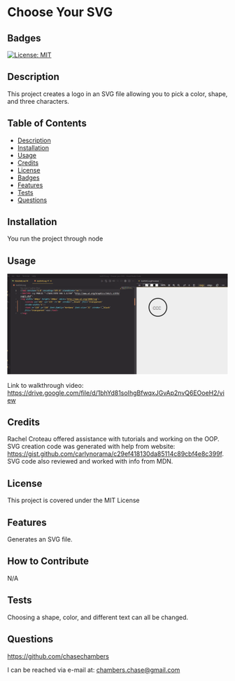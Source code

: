# Choose Your SVG
 
 ## Badges

[![License: MIT](https://img.shields.io/badge/License-MIT-yellow.svg)](https://opensource.org/licenses/MIT)

## Description
This project creates a logo in an SVG file allowing you to pick a color, shape, and three characters.

## Table of Contents
- [Description](#description)
- [Installation](#installation)
- [Usage](#usage)
- [Credits](#credits)
- [License](#license)
- [Badges](#badges)
- [Features](#features)
- [Tests](#tests)
- [Questions](#questions)

## Installation
You run the project through node


## Usage

![Example Logo](./assets/svg%20logo%20example.png)

Link to walkthrough video:
https://drive.google.com/file/d/1bhYd81soIhgBfwqxJGvAp2nvQ6EOoeH2/view


## Credits
Rachel Croteau offered assistance with tutorials and working on the OOP.
SVG creation code was generated with help from website:
https://gist.github.com/carlynorama/c29ef418130da85114c89cbf4e8c399f.
SVG code also reviewed and worked with info from MDN.

## License

This project is covered under the MIT License



## Features
Generates an SVG file.

## How to Contribute
N/A

## Tests
Choosing a shape, color, and different text can all be changed.

## Questions
https://github.com/chasechambers

I can be reached via e-mail at:
chambers.chase@gmail.com